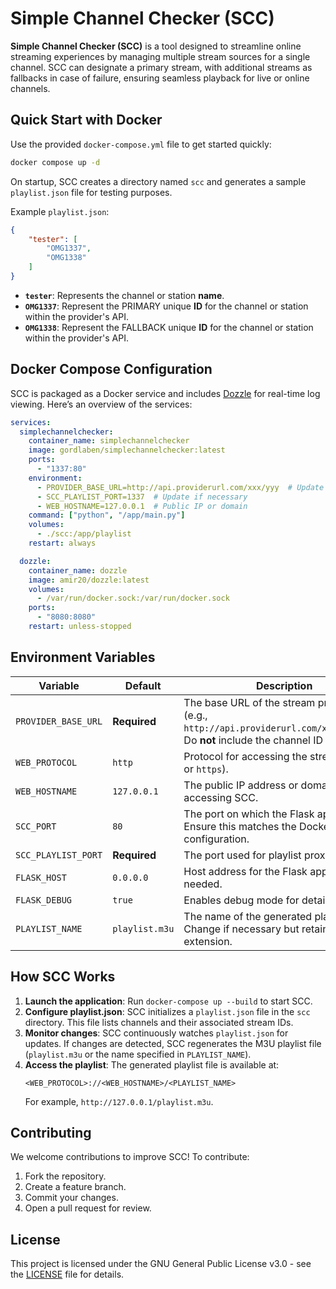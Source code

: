 
# Simple Channel Checker (SCC)

**Simple Channel Checker (SCC)** is a tool designed to streamline online streaming experiences by managing multiple stream sources for a single channel. SCC can designate a primary stream, with additional streams as fallbacks in case of failure, ensuring seamless playback for live or online channels.

## Quick Start with Docker

Use the provided `docker-compose.yml` file to get started quickly:

```bash
docker compose up -d
```

On startup, SCC creates a directory named `scc` and generates a sample `playlist.json` file for testing purposes.

Example `playlist.json`:

```json
{
    "tester": [
        "OMG1337",
        "OMG1338"
    ]
}
```

- **`tester`**: Represents the channel or station **name**.
- **`OMG1337`**: Represent the PRIMARY unique **ID** for the channel or station within the provider's API.
- **`OMG1338`**: Represent the FALLBACK unique **ID** for the channel or station within the provider's API.

## Docker Compose Configuration

SCC is packaged as a Docker service and includes [Dozzle](https://github.com/amir20/dozzle) for real-time log viewing. Here’s an overview of the services:

```yaml
services:
  simplechannelchecker:
    container_name: simplechannelchecker
    image: gordlaben/simplechannelchecker:latest
    ports:
      - "1337:80"
    environment:
      - PROVIDER_BASE_URL=http://api.providerurl.com/xxx/yyy  # Update with your provider’s API base URL
      - SCC_PLAYLIST_PORT=1337  # Update if necessary
      - WEB_HOSTNAME=127.0.0.1  # Public IP or domain
    command: ["python", "/app/main.py"]
    volumes:
      - ./scc:/app/playlist
    restart: always

  dozzle:
    container_name: dozzle
    image: amir20/dozzle:latest
    volumes:
      - /var/run/docker.sock:/var/run/docker.sock
    ports:
      - "8080:8080"
    restart: unless-stopped
```

## Environment Variables

| Variable           | Default        | Description |
|--------------------|----------------|-------------|
| `PROVIDER_BASE_URL` | **Required**   | The base URL of the stream provider’s API (e.g., `http://api.providerurl.com/xxxxx/yyyyy`). Do **not** include the channel ID in this URL. |
| `WEB_PROTOCOL`     | `http`         | Protocol for accessing the streams (`http` or `https`). |
| `WEB_HOSTNAME`     | `127.0.0.1`    | The public IP address or domain name for accessing SCC. |
| `SCC_PORT`         | `80`           | The port on which the Flask app runs. Ensure this matches the Docker Compose configuration. |
| `SCC_PLAYLIST_PORT`| **Required**   | The port used for playlist proxying. |
| `FLASK_HOST`       | `0.0.0.0`      | Host address for the Flask app. Change if needed. |
| `FLASK_DEBUG`      | `true`         | Enables debug mode for detailed logs. |
| `PLAYLIST_NAME`    | `playlist.m3u` | The name of the generated playlist file. Change if necessary but retain the `.m3u` extension. |

## How SCC Works

1. **Launch the application**: Run `docker-compose up --build` to start SCC.
2. **Configure playlist.json**: SCC initializes a `playlist.json` file in the `scc` directory. This file lists channels and their associated stream IDs.
3. **Monitor changes**: SCC continuously watches `playlist.json` for updates. If changes are detected, SCC regenerates the M3U playlist file (`playlist.m3u` or the name specified in `PLAYLIST_NAME`).
4. **Access the playlist**: The generated playlist file is available at:
   ```
   <WEB_PROTOCOL>://<WEB_HOSTNAME>/<PLAYLIST_NAME>
   ```
   For example, `http://127.0.0.1/playlist.m3u`.

## Contributing

We welcome contributions to improve SCC! To contribute:

1. Fork the repository.
2. Create a feature branch.
3. Commit your changes.
4. Open a pull request for review.

## License

This project is licensed under the GNU General Public License v3.0 - see the [LICENSE](https://choosealicense.com/licenses/gpl-3.0/) file for details.